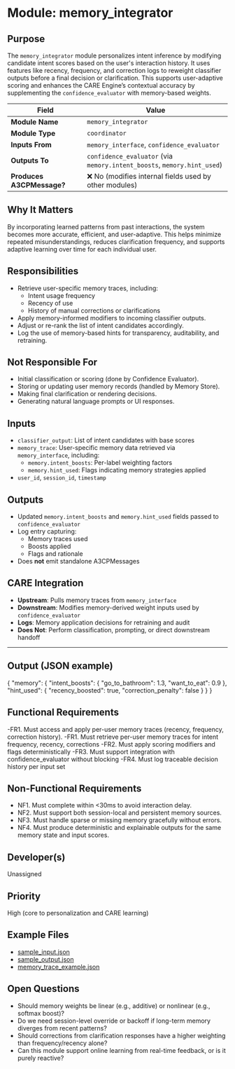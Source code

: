 # Module: memory_integrator

## Purpose
The `memory_integrator` module personalizes intent inference by modifying candidate intent scores based on the user's interaction history. It uses features like recency, frequency, and correction logs to reweight classifier outputs before a final decision or clarification. This supports user-adaptive scoring and enhances the CARE Engine’s contextual accuracy by supplementing the `confidence_evaluator` with memory-based weights.


| Field                  | Value                                                                  |
|------------------------|------------------------------------------------------------------------|
| **Module Name**        | `memory_integrator`                                                    |
| **Module Type**        | `coordinator`                                                          |
| **Inputs From**        | `memory_interface`, `confidence_evaluator`                             |
| **Outputs To**         | `confidence_evaluator` (via `memory.intent_boosts`, `memory.hint_used`)|
| **Produces A3CPMessage?** | ❌ No (modifies internal fields used by other modules)              |


## Why It Matters
By incorporating learned patterns from past interactions, the system becomes more accurate, efficient, and user-adaptive. This helps minimize repeated misunderstandings, reduces clarification frequency, and supports adaptive learning over time for each individual user.

## Responsibilities
- Retrieve user-specific memory traces, including:
  - Intent usage frequency
  - Recency of use
  - History of manual corrections or clarifications
- Apply memory-informed modifiers to incoming classifier outputs.
- Adjust or re-rank the list of intent candidates accordingly.
- Log the use of memory-based hints for transparency, auditability, and retraining.

## Not Responsible For
- Initial classification or scoring (done by Confidence Evaluator).
- Storing or updating user memory records (handled by Memory Store).
- Making final clarification or rendering decisions.
- Generating natural language prompts or UI responses.

## Inputs
- `classifier_output`: List of intent candidates with base scores
- `memory_trace`: User-specific memory data retrieved via `memory_interface`, including:
  - `memory.intent_boosts`: Per-label weighting factors
  - `memory.hint_used`: Flags indicating memory strategies applied
- `user_id`, `session_id`, `timestamp`

## Outputs
- Updated `memory.intent_boosts` and `memory.hint_used` fields passed to `confidence_evaluator`
- Log entry capturing:
  - Memory traces used
  - Boosts applied
  - Flags and rationale
- Does **not** emit standalone A3CPMessages


## CARE Integration
- **Upstream**: Pulls memory traces from `memory_interface`
- **Downstream**: Modifies memory-derived weight inputs used by `confidence_evaluator`
- **Logs**: Memory application decisions for retraining and audit
- **Does Not**: Perform classification, prompting, or direct downstream handoff

---

## Output (JSON example)

{
  "memory": {
    "intent_boosts": {
      "go_to_bathroom": 1.3,
      "want_to_eat": 0.9
    },
    "hint_used": {
      "recency_boosted": true,
      "correction_penalty": false
    }
  }
}


## Functional Requirements
-FR1. Must access and apply per-user memory traces (recency, frequency, correction history).
-FR1. Must retrieve per-user memory traces for intent frequency, recency, corrections
-FR2. Must apply scoring modifiers and flags deterministically
-FR3. Must support integration with confidence_evaluator without blocking
-FR4. Must log traceable decision history per input set

## Non-Functional Requirements
- NF1. Must complete within <30ms to avoid interaction delay.
- NF2. Must support both session-local and persistent memory sources.
- NF3. Must handle sparse or missing memory gracefully without errors.
- NF4. Must produce deterministic and explainable outputs for the same memory state and input scores.

## Developer(s)
Unassigned

## Priority
High (core to personalization and CARE learning)

## Example Files
- [sample_input.json](./sample_input.json)
- [sample_output.json](./sample_output.json)
- [memory_trace_example.json](./memory_trace_example.json)

## Open Questions
- Should memory weights be linear (e.g., additive) or nonlinear (e.g., softmax boost)?
- Do we need session-level override or backoff if long-term memory diverges from recent patterns?
- Should corrections from clarification responses have a higher weighting than frequency/recency alone?
- Can this module support online learning from real-time feedback, or is it purely reactive?
